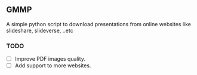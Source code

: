 

## GMMP

A simple python script to download presentations from online websites like slideshare, slideverse, ..etc

### TODO

 - [ ] Improve PDF images quality.
 - [ ] Add support to more websites.
